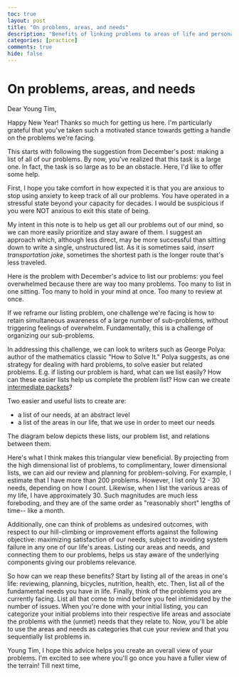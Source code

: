 ```yaml
---
toc: true
layout: post
title: "On problems, areas, and needs"
description: "Benefits of linking problems to areas of life and personal needs."
categories: [practice]
comments: true
hide: false
---
```


# On problems, areas, and needs

<!-- How do I want to greet Young Tim? -->
Dear Young Tim,

Happy New Year! Thanks so much for getting us here.
I'm particularly grateful that you've taken such a motivated stance towards
getting a handle on the problems we're facing.

This starts with following the suggestion from December's post:
making a list of all of our problems.
By now, you've realized that this task is a large one.
In fact, the task is so large as to be an obstacle.
Here, I'd like to offer some help.

<!-- What do I understand of Young Tim's feelings? -->
First, I hope you take comfort in how expected it is
that you are anxious to stop using anxiety to keep track of all our problems.
You have operated in a stressful state beyond your capacity for decades.
I would be suspicious if you were NOT anxious to exit this state of being.

<!-- What is our intent? -->
My intent in this note is to help us get all our problems out of our mind,
so we can more easily prioritize and stay aware of them.
I suggest an approach which, although less direct,
may be more successful than sitting down to write a single, unstructured list.
As it is sometimes said, *insert transportation joke*,
sometimes the shortest path is the longer route that's less traveled.

<!-- What is the problem with directly following December's advice? -->
Here is the problem with December's advice to list our problems:
you feel overwhelmed because there are way too many problems.
Too many to list in one sitting.
Too many to hold in your mind at once.
Too many to review at once.

<!-- What is one challenge we face in overcoming this problem? -->
If we reframe our listing problem, one challenge we're facing is
how to retain simultaneous awareness of a large number of sub-problems,
without triggering feelings of overwhelm.
Fundamentally, this is a challenge of organizing our sub-problems.

<!-- How can we solve it? -->
In addressing this challenge, we can look to writers such as
George Polya: author of the mathematics classic "How to Solve It."
Polya suggests, as one strategy for dealing with hard problems,
to solve easier but related problems.
E.g. if listing our problem is hard, what can we list easily?
How can these easier lists  help us complete the problem list?
How can we create [intermediate packets](https://fortelabs.co/blog/just-in-time-pm-4-intermediate-packets/)?

Two easier and useful lists to create are:
- a list of our needs, at an abstract level
- a list of the areas in our life, that we use in order to meet our needs

The diagram below depicts these lists, our problem list,
and relations between them.
<!-- <img src="{{ site.baseurl }}/images/2021-12-08_personal-data-science_what-is.png"> -->

<!-- Why is the problems-areas-needs association helpful? -->
Here's what I think makes this triangular view beneficial.
By projecting from the high dimensional list of problems,
to complimentary, lower dimensional lists,
we can aid our review and planning for problem-solving.
For example, I estimate that I have more than 200 problems.
However, I list only 12 - 30 needs, depending on how I count.
Likewise, when I list the various areas of my life, I have approximately 30.
Such magnitudes are much less foreboding,
and they are of the same order as "reasonably short" lengths of time--
like a month.

Additionally, one can think of problems as undesired outcomes,
with respect to our hill-climbing or improvement efforts
against the following objective:
maximizing satisfaction of our needs,
subject to avoiding system failure in any one of our life's areas.
Listing our areas and needs, and connecting them to our problems,
helps us stay aware of the underlying components giving our problems relevance.

<!-- How can we make immediate use of these associations? -->
So how can we reap these benefits?
Start by listing all of the areas in one's life:
reviewing, planning, bicycles, nutrition, health, etc.
Then, list all of the fundamental needs you have in life.
Finally, think of the problems you are currently facing.
List all that come to mind before you feel intimidated by the number of issues.
When you're done with your initial listing,
you can categorize your initial problems into their respective life areas and
associate the problems with the (unmet) needs that they relate to.
Now, you'll be able to use the areas and needs as categories
that cue your review and that you sequentially list problems in.

Young Tim, I hope this advice helps you create an overall view of your problems.
I'm excited to see where you'll go once you have a fuller view of the terrain!
Till next time,
